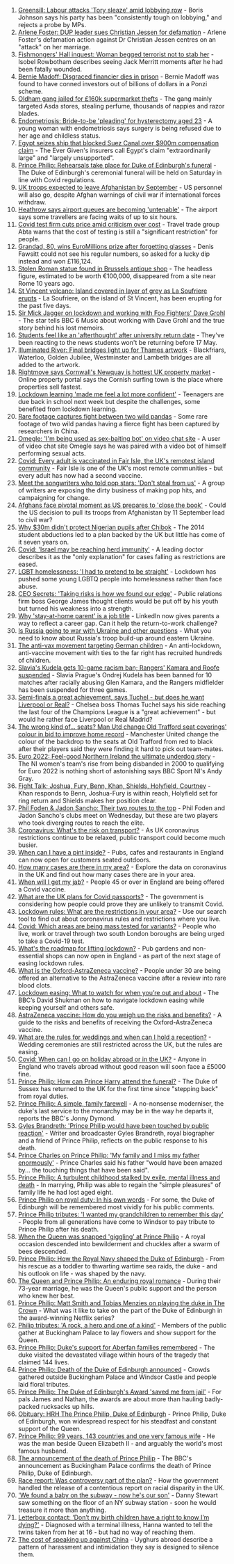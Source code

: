 1. [Greensill: Labour attacks 'Tory sleaze' amid lobbying row](https://www.bbc.co.uk/news/uk-politics-56743426) - Boris Johnson says his party has been "consistently tough on lobbying," and rejects a probe by MPs.
2. [Arlene Foster: DUP leader sues Christian Jessen for defamation](https://www.bbc.co.uk/news/uk-northern-ireland-56747947) - Arlene Foster's defamation action against Dr Christian Jessen centres on an "attack" on her marriage.
3. [Fishmongers' Hall inquest: Woman begged terrorist not to stab her](https://www.bbc.co.uk/news/uk-england-london-56744130) - Isobel Rowbotham describes seeing Jack Merritt moments after he had been fatally wounded.
4. [Bernie Madoff: Disgraced financier dies in prison](https://www.bbc.co.uk/news/business-56750103) - Bernie Madoff was found to have conned investors out of billions of dollars in a Ponzi scheme.
5. [Oldham gang jailed for £160k supermarket thefts](https://www.bbc.co.uk/news/uk-england-manchester-56743693) - The gang mainly targeted Asda stores, stealing perfume, thousands of nappies and razor blades.
6. [Endometriosis: Bride-to-be 'pleading' for hysterectomy aged 23](https://www.bbc.co.uk/news/uk-northern-ireland-56737353) - A young woman with endometriosis says surgery is being refused due to her age and childless status.
7. [Egypt seizes ship that blocked Suez Canal over $900m compensation claim](https://www.bbc.co.uk/news/world-middle-east-56743556) - The Ever Given's insurers call Egypt's claim "extraordinarily large" and "largely unsupported".
8. [Prince Philip: Rehearsals take place for Duke of Edinburgh's funeral](https://www.bbc.co.uk/news/uk-56746947) - The Duke of Edinburgh's ceremonial funeral will be held on Saturday in line with Covid regulations.
9. [UK troops expected to leave Afghanistan by September](https://www.bbc.co.uk/news/uk-56744265) - US personnel will also go, despite Afghan warnings of civil war if international forces withdraw.
10. [Heathrow says airport queues are becoming 'untenable'](https://www.bbc.co.uk/news/business-56743571) - The airport says some travellers are facing waits of up to six hours.
11. [Covid test firm cuts price amid criticism over cost](https://www.bbc.co.uk/news/business-56743075) - Travel trade group Abta warns that the cost of testing is still a "significant restriction" for people.
12. [Grandad, 80, wins EuroMillions prize after forgetting glasses](https://www.bbc.co.uk/news/uk-england-derbyshire-56746927) - Denis Fawsitt could not see his regular numbers, so asked for a lucky dip instead and won £116,124.
13. [Stolen Roman statue found in Brussels antique shop](https://www.bbc.co.uk/news/world-europe-56735928) - The headless figure, estimated to be worth €100,000, disappeared from a site near Rome 10 years ago.
14. [St Vincent volcano: Island covered in layer of grey as La Soufriere erupts](https://www.bbc.co.uk/news/world-latin-america-56746228) - La Soufriere, on the island of St Vincent, has been erupting for the past five days.
15. [Sir Mick Jagger on lockdown and working with Foo Fighters' Dave Grohl](https://www.bbc.co.uk/news/entertainment-arts-56734827) - The star tells BBC 6 Music about working with Dave Grohl and the true story behind his lost memoirs.
16. [Students feel like an 'afterthought' after university return date](https://www.bbc.co.uk/news/newsbeat-56727151) - They've been reacting to the news students won't be returning before 17 May.
17. [Illuminated River: Final bridges light up for Thames artwork](https://www.bbc.co.uk/news/uk-england-london-56744132) - Blackfriars, Waterloo, Golden Jubilee, Westminster and Lambeth bridges are all added to the artwork.
18. [Rightmove says Cornwall's Newquay is hottest UK property market](https://www.bbc.co.uk/news/business-56734468) - Online property portal says the Cornish surfing town is the place where properties sell fastest.
19. [Lockdown learning 'made me feel a lot more confident'](https://www.bbc.co.uk/news/education-56737536) - Teenagers are due back in school next week but despite the challenges, some benefited from lockdown learning.
20. [Rare footage captures fight between two wild pandas](https://www.bbc.co.uk/news/world-asia-china-56735149) - Some rare footage of two wild pandas having a fierce fight has been captured by researchers in China.
21. [Omegle: 'I'm being used as sex-baiting bot' on video chat site](https://www.bbc.co.uk/news/technology-56668156) - A user of video chat site Omegle says he was paired with a video bot of himself performing sexual acts.
22. [Covid: Every adult is vaccinated in Fair Isle, the UK's remotest island community](https://www.bbc.co.uk/news/uk-scotland-north-east-orkney-shetland-56691073) - Fair Isle is one of the UK's most remote communities - but every adult has now had a second vaccine.
23. [Meet the songwriters who told pop stars: 'Don't steal from us'](https://www.bbc.co.uk/news/entertainment-arts-56736047) - A group of writers are exposing the dirty business of making pop hits, and campaigning for change.
24. [Afghans face pivotal moment as US prepares to 'close the book'](https://www.bbc.co.uk/news/world-asia-56741106) - Could the US decision to pull its troops from Afghanistan by 11 September lead to civil war?
25. [Why $30m didn't protect Nigerian pupils after Chibok](https://www.bbc.co.uk/news/world-africa-56732909) - The 2014 student abductions led to a plan backed by the UK but little has come of it seven years on.
26. [Covid: 'Israel may be reaching herd immunity'](https://www.bbc.co.uk/news/health-56722186) - A leading doctor describes it as the "only explanation" for cases falling as restrictions are eased.
27. [LGBT homelessness: 'I had to pretend to be straight'](https://www.bbc.co.uk/news/uk-56718978) - Lockdown has pushed some young LGBTQ people into homelessness rather than face abuse.
28. [CEO Secrets: 'Taking risks is how we found our edge'](https://www.bbc.co.uk/news/business-56732929) - Public relations firm boss George James thought clients would be put off by his youth but turned his weakness into a strength.
29. [Why 'stay-at-home parent' is a job title](https://www.bbc.co.uk/news/world-us-canada-56683854) - LinkedIn now gives parents a way to reflect a career gap. Can it help the return-to-work challenge?
30. [Is Russia going to war with Ukraine and other questions](https://www.bbc.co.uk/news/world-europe-56720589) - What you need to know about Russia's troop build-up around eastern Ukraine.
31. [The anti-vax movement targeting German children](https://www.bbc.co.uk/news/blogs-trending-56675874) - An anti-lockdown, anti-vaccine movement with ties to the far right has recruited hundreds of children.
32. [Slavia's Kudela gets 10-game racism ban; Rangers' Kamara and Roofe suspended](https://www.bbc.co.uk/sport/football/56747993) - Slavia Prague's Ondrej Kudela has been banned for 10 matches after racially abusing Glen Kamara, and the Rangers midfielder has been suspended for three games.
33. [Semi-finals a great achievement, says Tuchel - but does he want Liverpool or Real?](https://www.bbc.co.uk/sport/football/56741060) - Chelsea boss Thomas Tuchel says his side reaching the last four of the Champions League is a "great achievement" - but would he rather face Liverpool or Real Madrid?
34. [The wrong kind of... seats? Man Utd change Old Trafford seat coverings' colour in bid to improve home record](https://www.bbc.co.uk/sport/football/56748752) - Manchester United change the colour of the backdrop to the seats at Old Trafford from red to black after their players said they were finding it hard to pick out team-mates.
35. [Euro 2022: Feel-good Northern Ireland the ultimate underdog story](https://www.bbc.co.uk/sport/football/56696421) - The NI women's team's rise from being disbanded in 2000 to qualifying for Euro 2022 is nothing short of astonishing says BBC Sport NI's Andy Gray.
36. [Fight Talk; Joshua, Fury, Benn, Khan, Shields, Holyfield, Courtney](https://www.bbc.co.uk/sport/boxing/56715230) - Khan responds to Benn, Joshua-Fury is within reach, Holyfield set for ring return and Shields makes her position clear.
37. [Phil Foden & Jadon Sancho: Their two routes to the top](https://www.bbc.co.uk/sport/football/56689297) - Phil Foden and Jadon Sancho's clubs meet on Wednesday, but these are two players who took diverging routes to reach the elite.
38. [Coronavirus: What's the risk on transport?](https://www.bbc.co.uk/news/health-51736185) - As UK coronavirus restrictions continue to be relaxed, public transport could become much busier.
39. [When can I have a pint inside?](https://www.bbc.co.uk/news/business-52977388) - Pubs, cafes and restaurants in England can now open for customers seated outdoors.
40. [How many cases are there in my area?](https://www.bbc.co.uk/news/uk-51768274) - Explore the data on coronavirus in the UK and find out how many cases there are in your area.
41. [When will I get my jab?](https://www.bbc.co.uk/news/health-55045639) - People 45 or over in England are being offered a Covid vaccine.
42. [What are the UK plans for Covid passports?](https://www.bbc.co.uk/news/explainers-55718553) - The government is considering how people could prove they are unlikely to transmit Covid.
43. [Lockdown rules: What are the restrictions in your area?](https://www.bbc.co.uk/news/uk-54373904) - Use our search tool to find out about coronavirus rules and restrictions where you live.
44. [Covid: Which areas are being mass tested for variants?](https://www.bbc.co.uk/news/explainers-54872039) - People who live, work or travel through two south London boroughs are being urged to take a Covid-19 test.
45. [What's the roadmap for lifting lockdown?](https://www.bbc.co.uk/news/explainers-52530518) - Pub gardens and non-essential shops can now open in England - as part of the next stage of easing lockdown rules.
46. [What is the Oxford-AstraZeneca vaccine?](https://www.bbc.co.uk/news/health-55302595) - People under 30 are being offered an alternative to the AstraZeneca vaccine after a review into rare blood clots.
47. [Lockdown easing: What to watch for when you’re out and about](https://www.bbc.co.uk/news/science-environment-56678978) - The BBC’s David Shukman on how to navigate lockdown easing while keeping yourself and others safe.
48. [AstraZeneca vaccine: How do you weigh up the risks and benefits?](https://www.bbc.co.uk/news/explainers-56665396) - A guide to the risks and benefits of receiving the Oxford-AstraZeneca vaccine.
49. [What are the rules for weddings and when can I hold a reception?](https://www.bbc.co.uk/news/explainers-52811509) - Wedding ceremonies are still restricted across the UK, but the rules are easing.
50. [Covid: When can I go on holiday abroad or in the UK?](https://www.bbc.co.uk/news/explainers-52646738) - Anyone in England who travels abroad without good reason will soon face a £5000 fine.
51. [Prince Philip: How can Prince Harry attend the funeral?](https://www.bbc.co.uk/news/uk-56709506) - The Duke of Sussex has returned to the UK for the first time since "stepping back" from royal duties.
52. [Prince Philip: A simple, family farewell](https://www.bbc.co.uk/news/56708741) - A no-nonsense moderniser, the duke's last service to the monarchy may be in the way he departs it, reports the BBC's Jonny Dymond.
53. [Gyles Brandreth: 'Prince Philip would have been touched by public reaction'](https://www.bbc.co.uk/news/uk-56703415) - Writer and broadcaster Gyles Brandreth, royal biographer and a friend of Prince Philip, reflects on the public response to his death.
54. [Prince Charles on Prince Philip: 'My family and I miss my father enormously'](https://www.bbc.co.uk/news/uk-56704809) - Prince Charles said his father "would have been amazed by... the touching things that have been said".
55. [Prince Philip: A turbulent childhood stalked by exile, mental illness and death](https://www.bbc.co.uk/news/uk-56690270) - In marrying, Philip was able to regain the "simple pleasures" of family life he had lost aged eight.
56. [Prince Philip on royal duty: In his own words](https://www.bbc.co.uk/news/uk-42003216) - For some, the Duke of Edinburgh will be remembered most vividly for his public comments.
57. [Prince Philip tributes: 'I wanted my grandchildren to remember this day'](https://www.bbc.co.uk/news/uk-56703427) - People from all generations have come to Windsor to pay tribute to Prince Philip after his death.
58. [When the Queen was snapped 'giggling' at Prince Philip](https://www.bbc.co.uk/news/in-pictures-56242398) - A royal occasion descended into bewilderment and chuckles after a swarm of bees descended.
59. [Prince Philip: How the Royal Navy shaped the Duke of Edinburgh](https://www.bbc.co.uk/news/uk-10266717) - From his rescue as a toddler to thwarting wartime sea raids, the duke - and his outlook on life - was shaped by the navy.
60. [The Queen and Prince Philip: An enduring royal romance](https://www.bbc.co.uk/news/uk-56252745) - During their 73-year marriage, he was the Queen's public support and the person who knew her best.
61. [Prince Philip: Matt Smith and Tobias Menzies on playing the duke in The Crown](https://www.bbc.co.uk/news/entertainment-arts-56168336) - What was it like to take on the part of the Duke of Edinburgh in the award-winning Netflix series?
62. [Philip tributes: 'A rock, a hero and one of a kind'](https://www.bbc.co.uk/news/uk-56695307) - Members of the public gather at Buckingham Palace to lay flowers and show support for the Queen.
63. [Prince Philip: Duke's support for Aberfan families remembered](https://www.bbc.co.uk/news/uk-wales-44971042) - The duke visited the devastated village within hours of the tragedy that claimed 144 lives.
64. [Prince Philip: Death of the Duke of Edinburgh announced](https://www.bbc.co.uk/news/in-pictures-56692965) - Crowds gathered outside Buckingham Palace and Windsor Castle and people laid floral tributes.
65. [Prince Philip: The Duke of Edinburgh's Award 'saved me from jail'](https://www.bbc.co.uk/news/uk-56301207) - For pals James and Nathan, the awards are about more than hauling badly-packed rucksacks up hills.
66. [Obituary: HRH The Prince Philip, Duke of Edinburgh](https://www.bbc.co.uk/news/uk-10224525) - Prince Philip, Duke of Edinburgh, won widespread respect for his steadfast and constant support of the Queen.
67. [Prince Philip: 99 years, 143 countries and one very famous wife](https://www.bbc.co.uk/news/uk-42651950) - He was the man beside Queen Elizabeth II - and arguably the world's most famous husband.
68. [The announcement of the death of Prince Philip](https://www.bbc.co.uk/news/uk-21927210) - The BBC's announcement as Buckingham Palace confirms the death of Prince Philip, Duke of Edinburgh.
69. [Race report: Was controversy part of the plan?](https://www.bbc.co.uk/news/uk-politics-56578839) - How the government handled the release of a contentious report on racial disparity in the UK.
70. ['We found a baby on the subway - now he's our son'](https://www.bbc.co.uk/news/stories-56409764) - Danny Stewart saw something on the floor of an NY subway station - soon he would treasure it more than anything.
71. [Letterbox contact: ‘Don’t my birth children have a right to know I’m dying?'](https://www.bbc.co.uk/news/stories-56576285) - Diagnosed with a terminal illness, Hanna wanted to tell the twins taken from her at 16 - but had no way of reaching them.
72. [The cost of speaking up against China](https://www.bbc.co.uk/news/world-asia-china-56563449) - Uyghurs abroad describe a pattern of harassment and intimidation they say is designed to silence them.

